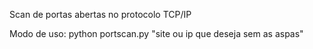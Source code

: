 Scan de portas abertas no protocolo TCP/IP

Modo de uso: python portscan.py "site ou ip que deseja sem as aspas"

